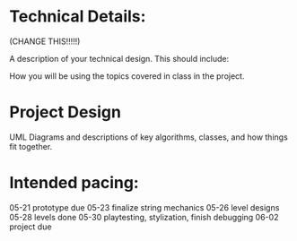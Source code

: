 
# Technical Details:

(CHANGE THIS!!!!!)

A description of your technical design. This should include:

How you will be using the topics covered in class in the project.

# Project Design

UML Diagrams and descriptions of key algorithms, classes, and how things fit together.



# Intended pacing:
05-21 prototype due
05-23 finalize string mechanics
05-26 level designs
05-28 levels done
05-30 playtesting, stylization, finish debugging
06-02 project due
